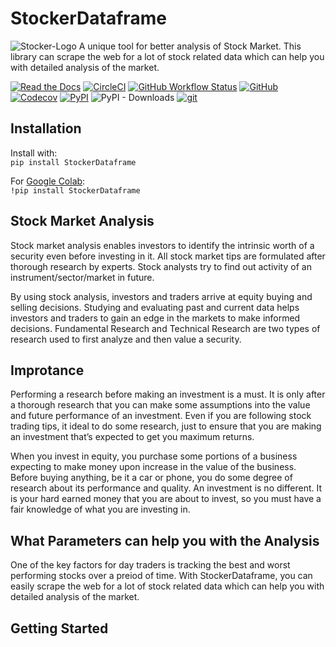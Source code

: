 # StockerDataframe
![Stocker-Logo]()
A unique tool for better analysis of Stock Market. This library can scrape the web for a lot of stock related data which can help you with detailed analysis of the market.

[![Read the Docs](https://img.shields.io/readthedocs/utile?color=informational&logo=Read%20the%20Docs&style=flat-square)](https://utile.readthedocs.io/)
[![CircleCI](https://img.shields.io/circleci/build/github/j0fiN/utile/master?logo=circleCI&style=flat-square)](https://app.circleci.com/pipelines/github/j0fiN/utile)
[![GitHub Workflow Status](https://img.shields.io/github/workflow/status/j0fiN/utile/CI-utile?logo=github&style=flat-square)](https://github.com/j0fiN/utile/actions?query=workflow%3ACI-utile)
[![GitHub](https://img.shields.io/github/license/j0fiN/utile?color=informational&style=flat-square)](https://github.com/j0fiN/utile/blob/master/LICENSE)
[![Codecov](https://img.shields.io/codecov/c/github/j0fiN/utile?logo=codecov&style=flat-square)](https://codecov.io/gh/j0fiN/utile/commits)
[![PyPI](https://img.shields.io/pypi/v/utile?logo=Pypi&style=flat-square)](https://pypi.org/project/utile/1.0/)
![PyPI - Downloads](https://img.shields.io/pypi/dm/utile?logo=pypi&style=flat-square)
[![git](https://img.shields.io/badge/make%20it%20better-Contribute-blue?style=flat-square&logo=git)](#)


## Installation
Install with:  
```pip install StockerDataframe```

For [Google Colab](https://colab.research.google.com/notebooks/welcome.ipynb):  
```!pip install StockerDataframe```

## Stock Market Analysis
Stock market analysis enables investors to identify the intrinsic worth of a security even before investing in it. All stock market tips are formulated after thorough research by experts. Stock analysts try to find out activity of an instrument/sector/market in future.

By using stock analysis, investors and traders arrive at equity buying and selling decisions. Studying and evaluating past and current data helps investors and traders to gain an edge in the markets to make informed decisions. Fundamental Research and Technical Research are two types of research used to first analyze and then value a security.

## Improtance
Performing a research before making an investment is a must. It is only after a thorough research that you can make some assumptions into the value and future performance of an investment. Even if you are following stock trading tips, it ideal to do some research, just to ensure that you are making an investment that’s expected to get you maximum returns.

When you invest in equity, you purchase some portions of a business expecting to make money upon increase in the value of the business. Before buying anything, be it a car or phone, you do some degree of research about its performance and quality. An investment is no different. It is your hard earned money that you are about to invest, so you must have a fair knowledge of what you are investing in.

## What Parameters can help you with the Analysis
One of the key factors for day traders is tracking the best and worst performing stocks over a preiod of time. With StockerDataframe, you can easily 
scrape the web for a lot of stock related data which can help you with detailed analysis of the market.

## Getting Started
